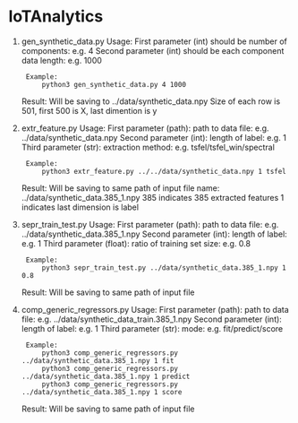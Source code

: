 # IoTAnalytics

1. gen_synthetic_data.py
    Usage:
        First parameter (int) should be number of components:
            e.g. 4 
        Second parameter (int) should be each component data length:
            e.g. 1000

        Example:
            python3 gen_synthetic_data.py 4 1000

    Result:
        Will be saving to ../data/synthetic_data.npy
        Size of each row is 501, first 500 is X, last dimention is y

2. extr_feature.py
    Usage:
        First parameter (path): path to data file:
            e.g. ../data/synthetic_data.npy 
        Second parameter (int): length of label:
            e.g. 1
        Third parameter (str): extraction method:
            e.g. tsfel/tsfel_win/spectral

        Example:
            python3 extr_feature.py ../../data/synthetic_data.npy 1 tsfel

    Result:
        Will be saving to same path of input file
        name: ../data/synthetic_data.385_1.npy
            385 indicates 385 extracted features 
            1 indicates last dimension is label

3. sepr_train_test.py
    Usage:
        First parameter (path): path to data file:
            e.g. ../data/synthetic_data.385_1.npy 
        Second parameter (int): length of label:
            e.g. 1
        Third parameter (float): ratio of training set size:
            e.g. 0.8

        Example:
            python3 sepr_train_test.py ../data/synthetic_data.385_1.npy 1 0.8

    Result:
        Will be saving to same path of input file

4. comp_generic_regressors.py
    Usage:
        First parameter (path): path to data file:
            e.g. ../data/synthetic_data_train.385_1.npy 
        Second parameter (int): length of label:
            e.g. 1
        Third parameter (str): mode:
            e.g. fit/predict/score

        Example:
            python3 comp_generic_regressors.py ../data/synthetic_data.385_1.npy 1 fit
            python3 comp_generic_regressors.py ../data/synthetic_data.385_1.npy 1 predict
            python3 comp_generic_regressors.py ../data/synthetic_data.385_1.npy 1 score

    Result:
        Will be saving to same path of input file
